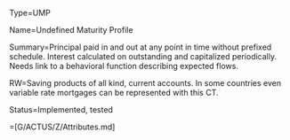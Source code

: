 Type=UMP

Name=Undefined Maturity Profile

Summary=Principal paid in and out at any point in time without prefixed schedule. Interest calculated on outstanding and capitalized periodically. Needs link to a behavioral function describing expected flows.

RW=Saving products of all kind, current accounts. In some countries even variable rate mortgages can be represented with this CT.

Status=Implemented, tested

=[G/ACTUS/Z/Attributes.md]